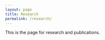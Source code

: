 ```yaml
---
layout: page
title: Research
permalink: /research/
---
```


This is the page for research and publications.
